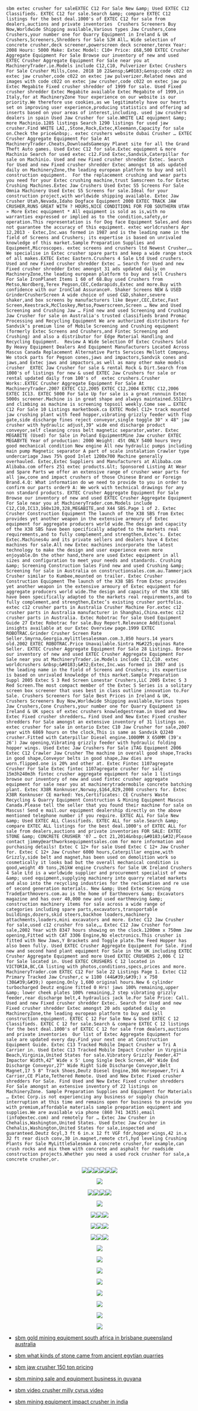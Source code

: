 
```
sbm extec crusher for saleEXTEC C12 For Sale New &amp; Used EXTEC C12 Classifieds. EXTEC C12 for sale.Search &amp; compare EXTEC C12 listings for the best deal.1000's of EXTEC C12 for sale from dealers,auctions and private inventories  Crushers Screeners Buy Now,Worldwide Shipping available,Various types Jaw Crushers,Cone Crushers,your number one for Quarry Equipment in Ireland & UK Crushers,Screeners,Shredders for Sale SJH All… Wide selection of concrete crusher,deck screener,powerscreen deck screener,terex Year: 2008 Hours: 5000 Make: Extec Model: C10+ Price: £68,500 EXTEC Crusher Aggregate Equipment For Sale Browse our inventory of new and used EXTEC Crusher Aggregate Equipment For Sale near you at MachineryTrader.ie.Models include C12,C10, Pulverizer Extec Crushers For Sale Crusher Mills,Cone. 2018 10 22&ensp;&#0183;&ensp;code c022 on extec jaw crusher,code c022 on extec jaw pulverizer.Related news and images with code c022 on extec jaw crusher,code c022 on extec jaw pu Extec Megabite Fixed crusher shredder of 1999 for sale. Used Fixed crusher shredder Extec Megabite available Extec Megabite of 1999,in Italy,for at MachineryZone Your experience on our website is our priority.We therefore use cookies,as we legitimately have our hearts set on improving user experience,producing statistics and offering ad inserts based on your areas of interest,including. used jaw crushers dealers in spain Used Jaw Crusher for sale.WHITE LAI equipment &amp; more Machinio.1285 listings Search 1290 listings for used jaw crusher.Find WHITE LAI,,Stone,Rock,Extec,Kleemann,Capacity for sale on.Check the price&nbsp;. extec crushers website dubai Crusher … EXTEC Crusher Aggregate Equipment For Sale At MachineryTrader.Cheats,DownloadsGamespy Planet site for all the Grand Theft Auto games. Used Extec C12 for sale.Extec equipment & more Machinio Search for used extec c12.Find Extec,Sandvik,Caterpillar for sale on Machinio. Used and new Fixed crusher shredder Extec. Search for Used and new Fixed crusher shredder Extec amongst 16 ads updated daily on MachineryZone,the leading european platform to buy and sell construction equipment.  For the replacement crushing and wear parts you need for your Extec crushing machine,trust Samscreen to.for Extec Crushing Machines.Extec Jaw Crushers Used Extec S5 Screens For Sale Omnia Machinery Used Extec S5 Screens for sale.Ideal for your construction project,with worldwide shipping available. Extec Jaw Crusher Utah,Nevada,Idaho Dogface Equipment 2000 EXTEC TRACK JAW CRUSHER,RUNS GREAT WITH ? HOURS,NICE CONDITION1 FOR FOB SOUTHERN UTAH » More Extec equipment * All equipment is sold as is,with no warranties expressed or implied as to the condition,safety,or operation.This representation is for Dog face Equipment Sales,and does not guarantee the accuracy of this equipment. extec worldcrushers Apr 12,2013 · Extec,Inc.was formed in 1987 and is the leading name in the field of Screens and Crushers; its expertise is based on unrivaled knowledge of this market.Sample Preparation Supplies and Equipment,Microscopes. extec screens and crushers ltd Newest Crusher,… We specialise in Extec crusher spare parts and keep a wide range stock of all makes.EXTEC Extec Eastern.Crushers 4 Sale Ltd Used crushers. Used and new Fixed crusher shredder Extec … Search for Used and new Fixed crusher shredder Extec amongst 31 ads updated daily on MachineryZone,the leading european platform to buy and sell Crushers For Sale IronPlanet Items 1 60 of 68.Buy used Crushers from Metso,Nordberg,Terex Pegson,CEC,Cedarapids,Extec and more.Buy with confidence with our IronClad Assurance®. Shaker Screens NEW & USED GrinderCrusherScreen A wide choice of used C&D,shaker,severe shaker,and box screens by manufacturers like Beyer,CEC,Extec,Fast Screen,Keestrack,McCloskey,Metso,Powerscreen,Screen … New and Used Screening and Crushing Jaw … Find new and used Screening and Crushing Jaw Crusher for sale on Australia's trusted classifieds brand Promac Processing and Recycling Equipment We are authorized distributors for Sandvik’s premium line of Mobile Screening and Crushing equipment (formerly Extec Screens and Crushers,and Fintec Screening and Crushing) and also a distributor for Edge Material Handling and Recycling Equipment.  Review A Wide Selection Of Extec Crushers Sold By Heavy Equipment Dealers And Equipment Manufacturers Located Across Mascus Canada Replacement Alternative Parts Services Mellott Company… We stock parts for Pegson cones,jaws and impactors,Sandvik cones and jaws,and Extec jaws and impactors,as well as many other make models crusher  EXTEC Jaw Crusher for sale & rental Rock & Dirt.Search from 1000's of listings for new & used EXTEC Jaw Crushers for sale or rental updated daily from 100's of  extec crushers.Crusher Works:.EXTEC Crusher Aggregate Equipment For Sale At MachineryTrader.2007 EXTEC C12,2005 EXTEC C12,2004 EXTEC C12,2006 EXTEC IC13. EXTEC 5000 For Sale Up for sale is a great runnuin Extec 5000s screener.Machine is in great shape and always maintained.5511hrs and climbing as machine is screening topsoil weekly.Come see … EXTEC C12 For Sale 10 Listings marketbook.ca EXTEC Model C12+ track mounted jaw crushing plant with feed hopper,vibrating grizzly feeder with flop gate,side discharge fines reject conveyor,single toggle 30" x 48" jaw crusher with hydraulic adjust,39" wide end discharge product conveyor,self cleaning cross belt magnetic separator,water. Extec MEGABITE (Used) for Sale in Poland EquipmentMine Jaw crusher EXTEC MEGABYTE Year of production: 2000 Weight: 45t ONLY 5400 hours Very good mechanical condition New engine All new hydraulic pumps including main pump Magnetic separator A part of scale instalation Crawler type undercariage Jaws 75% good Inlet 1200x700 Machine generally overhauled. Extec,Extec Suppliers and Manufacturers at Alibaba.com Alibaba.com offers 251 extec products.&lt; Sponsored Listing At Wear and Spare Parts we offer an extensive range of crusher wear parts for all jaw,cone and impact crushers of those Chinese Brand or Foreign Brand.4.Q: What information do we need to provide to you in order to confirm our parts order9 A: We work with technical drawings for any non standard products. EXTEC Crusher Aggregate Equipment For Sale Browse our inventory of new and used EXTEC Crusher Aggregate Equipment For Sale near you at MachineryTrader.com.Models include C12,C10,IC13,160x120,328,MEGABITE,and X44 SBS.Page 1 of 2. Extec Crusher Construction Equipment The launch of the X38 SBS from Extec provides yet another weapon in the extensive armoury of Extec equipment for aggregate producers world wide.The design and capacity of the X38 SBS have been specifically adapted to the markets real requirements,and to fully complement,and strengthen,Extec’s. Extec Extec.Machines4u and its private sellers and dealers have 4 Extec machines for sale.All new Extec machines incorporate the latest technology to make the design and user experience even more enjoyable.On the other hand,there are used Extec equipment in all sizes and configuration to meet your needs and standards. Crushing &amp; Screening Construction Sales Find new and used Crushing &amp; Screening for sale in Australia on constructionsales.com.au.Tammerjack Crusher similar to Kumbee,mounted on trailer. Extec Crusher Construction Equipment The launch of the X38 SBS from Extec provides yet another weapon in the extensive armoury of Extec equipment for aggregate producers world wide.The design and capacity of the X38 SBS have been specifically adapted to the markets real requirements,and to fully complement,and strengthen,Extec’s existing crusher portfolio.  extec c12 crusher parts in Australia Crusher Machine For.extec c12 crusher parts in Australia manufacturer in Shanghai,China.extec c12 crusher parts in Australia. Extec Robotrac for sale Used Equipment Guide 27 Extec Robotrac for sale.Buy Report.Relevance Additional insights available at our Extec Overview page.1999 EXTEC ROBOTRAC.Grinder Crusher Screen Rate Seller.Smyrna,Georgia.mylittlesalesman.com.3,850 hours.14 years old.2002 EXTEC ROBOTRAC.Price Unavailable.Sintra M&#225;quinas Rate Seller. EXTEC Crusher Aggregate Equipment For Sale 28 Listings. Browse our inventory of new and used EXTEC Crusher Aggregate Equipment For Sale near you at MachineryTrader.ie.Models include C12,C10. extec worldcrushers &nbsp;&#0183;&#32;Extec,Inc.was formed in 1987 and is the leading name in the field of Screens and Crushers; its expertise is based on unrivaled knowledge of this market.Sample Preparation Suppl 2005 Extec S 3 Red Screen Lonestar Crushers,LLC 2005 Extec S 3 Red Screen.The most compact member of the Extec S Series is a solitary screen box screener that uses best in class outline innovation to.For Sale. Crushers Screeners for Sale Best Prices in Ireland & UK, Crushers Screeners Buy Now,Worldwide Shipping available,Various types Jaw Crushers,Cone Crushers,your number one for Quarry Equipment in Ireland & UK specs of extec crushers knowledgestream.in Used and New Extec Fixed crusher shredders… Find Used and New Extec Fixed crusher shredders For Sale amongst an extensive inventory of 31 listings on. extec crusher for sale in ontario Extec C10 Jaw Crusher for sale,2007 year with 6869 hours on the clock,This is same as Sandvik QJ240 crusher.Fitted with Caterpillar Diesel engine.1000MM X 650MM (39″x 26″) Jaw opening,Vibrating grizzly feeder with hydraulic folding hopper wings. Used Extec Jaw Crushers For Sale iTAG Equipment 2006 Extec C12 Crawler Jaw Crusher The machine in overall good shape,Tracks in good shape,Conveyor belts in good shape,Jaw dies are worn.flipped.one is 20% and other at. Extec Fintec 1107agregate Crusher For Sale Extec fintec 1107agregate crusher for sale 15m3h240m3h fintec crusher aggregate equipment for sale 1 listings browse our inventory of new and used fintec crusher aggregate equipment for sale near you at machinerytradermobile concrete batching plant. Extec X38R Konknuser,Norway,$164,829,2008 crushers for. Extec X38R Konknuser CE marked: Yes,Certificates: CE Crushers Waste Recycling & Quarry Equipment Construction & Mining Equipment Mascus Canada.Please tell the seller that you found their machine for sale on Mascus! Send e mail.our equipment dealership directly on the above mentioned telephone number if you require. EXTEC ALL For Sale New &amp; Used EXTEC ALL Classifieds. EXTEC ALL for sale.Search &amp; compare EXTEC ALL listings for the best deal.1000's of EXTEC ALL for sale from dealers,auctions and private inventories FOR SALE: EXTEC STONE &amp; CONCRETE CRUSHER '07 … Oct 21,2014&nbsp;&#0183;&#32;Please contact jimmy@earthworksequipmentsales.com for more information and purchasing details! Extec C 12+ for sale Used Extec C 12+ Jaw Crusher for. Extec C 12+ Jaw Crusher 6000 hours,Caterpillar engine,with Grizzly,side belt and magnet,has been used on demolition work so cosmetically it looks bad but the overall mechanical condition is good,weight 49 tons,261kW engine Crushers for Sale UK Ireland Crushers 4 Sale Ltd is a worldwide supplier and procurement specialist of new &amp; used equipment,supplying machinery into quarry related markets and also into the recycling industries for the reclamation and re use of second generation materials. New &amp; Used Extec Screening TradeEarthmovers.com.au is the home of Earthmovers &amp; Excavators magazine and has over 40,000 new and used earthmoving &amp; construction machinery items for sale across a wide range of categories including spare parts,excavators,transportable buildings,dozers,skid steers,backhoe loaders,machinery attachments,loaders,mini excavators and more. Extec C12 Jaw Crusher for sale,used c12 crusher fro sale,… Extec C12 Jaw Crusher for sale,2002 Year with 8347 hours showing on the clock.1200mm x 750mm Jaw opening,Fitted with CAT 3306 Engine,No electronics.This crusher is fitted with New Jaws,Y Brackets and Toggle plate.The Feed Hopper has also been fully. Used EXTEC Crusher Aggregate Equipment For Sale. Find new and second hand plant equipment For Sale in the UK including EXTEC Crusher Aggregate Equipment and more Used EXTEC CRUSHERS 2,006 C 12 for Sale located in. Used EXTEC CRUSHERS C 12 located in VICTORIA,BC,CA listing with photos,conditions,specs,prices and more. MachineryTrader.com EXTEC C12 For Sale 22 Listings Page 1. Extec C12 Primary Tracked Jaw Crusher,c w 1100 (44&#39;&#39;) x 750 (30&#39;&#39;) opening.Only 1,600 original hours.New 6 cylinder turbocharged Deutz engine fitted 0 Hrs! jaws 100% remaining,upper &amp; lower cheek plates 100% remaining,2 step vibrating grizzly feeder,rear discharge belt,4 hydraulics jack le.For Sale Price: Call. Used and new Fixed crusher shredder Extec. Search for Used and new Fixed crusher shredder Extec amongst 20 ads updated daily on MachineryZone,the leading european platform to buy and sell construction equipment. EXTEC C 12 For Sale New & Used EXTEC C 12 Classifieds. EXTEC C 12 for sale.Search & compare EXTEC C 12 listings for the best deal.1000's of EXTEC C 12 for sale from dealers,auctions and private inventories  Our list of Extec Aggregate Equipment for sale are updated every day.Find your next one at Construction Equipment Guide. Extec C13 Tracked Mobile Impact Crusher w Tri A Carrier in. Used Extec C13 Tracked Mobile Impact Crusher in Virginia Beach,Virginia,United States for sale.Vibratory Grizzly Feeder,47" Impactor Width,42” Wide x 5' Long Single Deck Screen,40" Wide End Discharge Conveyor,27" Wide Right Side Discharge Conveyor,Belt Magnet,17 5 8" Track Shoes,Deutz Diesel Engine,366 Horsepower,Tri A Carrier,CE Plate,Tethered Remote. Used and New Extec Fixed crusher shredders For Sale. Find Used and New Extec Fixed crusher shredders For Sale amongst an extensive inventory of 22 listings on MachineryZone. Sample Preparation Supplies and Equipment for Materials … Extec Corp.is not experiencing any business or supply chain interruption at this time and remains open for business to provide you with premium,affordable materials sample preparation equipment and supplies.We are available via phone (860 741 3435),email (info@extec.com) and remotely for … Extec Jaw Crusher in Chehalis,Washington,United States. Used Extec Jaw Crusher in Chehalis,Washington,United States for sale,inspected and guaranteed.Deutz 6cyl,3 ft 6 in.x 12 ft VGF fdr,hopper wings,42 in.x 32 ft rear disch conv,30 in.magnet,remote ctrl,hyd leveling Crushing Plants For Sale MyLittleSalesman A concrete crusher,for example,can crush rocks and mix them with concrete and asphalt for roadside construction projects.Whether you need a used rock crusher for sale,a concrete crusher,or. 
```

<div align="center">
  
<a rel="nofollow" href="https://m.shibang-china.com?f=github&k=sbm+extec+crusher+for+sale"><img src="https://static.shibang-china.com/en/l.png"></a><img src="https://static.shibang-china.com/en/hw.png"><a rel="nofollow" href="https://m.shibang-china.com/product/?f=github&k=sbm+extec+crusher+for+sale"><img src="https://static.shibang-china.com/en/p.png"></a><a rel="nofollow" href="https://m.shibang-china.com/cases/?f=github&k=sbm+extec+crusher+for+sale"><img src="https://static.shibang-china.com/en/c.png"></a><a rel="nofollow" href="https://m.shibang-china.com/news/?f=github&k=sbm+extec+crusher+for+sale"><img src="https://static.shibang-china.com/en/n.png"></a><a rel="nofollow" href="https://m.shibang-china.com?f=github&k=sbm+extec+crusher+for+sale"><img src="https://static.shibang-china.com/en/m.png"></a>

<a rel="nofollow" href="https://m.shibang-china.com/product/?f=github&k=sbm+extec+crusher+for+sale"><img src="https://static.shibang-china.com/en/b.jpg"></a>
  
<a rel="nofollow" href="https://m.shibang-china.com/solution-aggregate.html?f=github&k=sbm+extec+crusher+for+sale"><img src="https://static.shibang-china.com/en/a.jpg"></a><a rel="nofollow" href="https://m.shibang-china.com/solution-mine.html?f=github&k=sbm+extec+crusher+for+sale"><img src="https://static.shibang-china.com/en/m.jpg"></a><a rel="nofollow" href="https://m.shibang-china.com/solution-mill.html?f=github&k=sbm+extec+crusher+for+sale"><img src="https://static.shibang-china.com/en/g.jpg"></a><a rel="nofollow" href="https://m.shibang-china.com/solution-epc.html?f=github&k=sbm+extec+crusher+for+sale"><img src="https://static.shibang-china.com/en/e.jpg"></a>

<a rel="nofollow" href="https://m.shibang-china.com/product/?f=github&k=sbm+extec+crusher+for+sale"><img src="https://static.shibang-china.com/en/a-p.png"></a>

<a rel="nofollow" href="https://m.shibang-china.com/product/crusher/c6x.html?f=github&k=sbm+extec+crusher+for+sale"><img src="https://static.shibang-china.com/en/j.jpg"></a><a rel="nofollow" href="https://m.shibang-china.com/product/crusher/ci5x.html?f=github&k=sbm+extec+crusher+for+sale"><img src="https://static.shibang-china.com/en/i.jpg"></a><a rel="nofollow" href="https://m.shibang-china.com/product/crusher/hst.html?f=github&k=sbm+extec+crusher+for+sale"><img src="https://static.shibang-china.com/en/c.jpg"></a>

<a rel="nofollow" href="https://m.shibang-china.com/product/mill/mtw.html?f=github&k=sbm+extec+crusher+for+sale"><img src="https://static.shibang-china.com/en/mtw.jpg"></a><a rel="nofollow" href="https://m.shibang-china.com/product/mill/scm.html?f=github&k=sbm+extec+crusher+for+sale"><img src="https://static.shibang-china.com/en/scm.jpg"></a><a rel="nofollow" href="https://m.shibang-china.com/product/mill/lm.html?f=github&k=sbm+extec+crusher+for+sale"><img src="https://static.shibang-china.com/en/lm.jpg"></a>

<a rel="nofollow" href="https://m.shibang-china.com/product/sand/vsi6x.html?f=github&k=sbm+extec+crusher+for+sale"><img src="https://static.shibang-china.com/en/6x.jpg"></a><a rel="nofollow" href="https://m.shibang-china.com/product/sand/vu.html?f=github&k=sbm+extec+crusher+for+sale"><img src="https://static.shibang-china.com/en/vu.jpg"></a><a rel="nofollow" href="https://m.shibang-china.com/product/mobile/klun.html?f=github&k=sbm+extec+crusher+for+sale"><img src="https://static.shibang-china.com/en/k.jpg"></a>

<a rel="nofollow" href="https://m.shibang-china.com/cases/?f=github&k=sbm+extec+crusher+for+sale"><img src="https://static.shibang-china.com/en/case.png"></a>

<a rel="nofollow" href="https://m.shibang-china.com/cases/aggregate/202.html?f=github&k=sbm+extec+crusher+for+sale"><img src="https://static.shibang-china.com/en/c-1.jpg"></a>

<a rel="nofollow" href="https://m.shibang-china.com/cases/aggregate/203.html?f=github&k=sbm+extec+crusher+for+sale"><img src="https://static.shibang-china.com/en/c-2.jpg"></a>

<a rel="nofollow" href="https://m.shibang-china.com/cases/mill/123.html?f=github&k=sbm+extec+crusher+for+sale"><img src="https://static.shibang-china.com/en/c-3.jpg"></a>

<a rel="nofollow" href="https://m.shibang-china.com/contact_us.html?f=github&k=sbm+extec+crusher+for+sale"><img src="https://static.shibang-china.com/en/contact.png"></a>

<a rel="nofollow" href="https://swt.shibang-china.com/?f=github&k=sbm+extec+crusher+for+sale"><img src="https://static.shibang-china.com/en/chat.png"></a>

<a rel="nofollow" href="https://whatsapp.shibangsoft.com/WhatsApp.php?f=github&k=sbm+extec+crusher+for+sale"><img src="https://static.shibang-china.com/en/whatsapp.png"></a>

<a rel="nofollow" href="https://m.shibang-china.com/?f=github&k=sbm+extec+crusher+for+sale"><img src="https://static.shibang-china.com/en/website.png"></a>

</div>


* [sbm gold mining equipment south africa in brisbane queensland australia](sbm%20gold%20mining%20equipment%20south%20africa%20in%20brisbane%20queensland%20australia.md)

* [sbm what kinds of stone came from ancient egytian quarries](sbm%20what%20kinds%20of%20stone%20came%20from%20ancient%20egytian%20quarries.md)

* [sbm jaw crusher 150 ton pricing](sbm%20jaw%20crusher%20150%20ton%20pricing.md)

* [sbm mining sale and equipment business in guyana](sbm%20mining%20sale%20and%20equipment%20business%20in%20guyana.md)

* [sbm video crusher milly cyrus video](sbm%20video%20crusher%20milly%20cyrus%20video.md)

* [sbm mining equipment impact crusher in india](sbm%20mining%20equipment%20impact%20crusher%20in%20india.md)